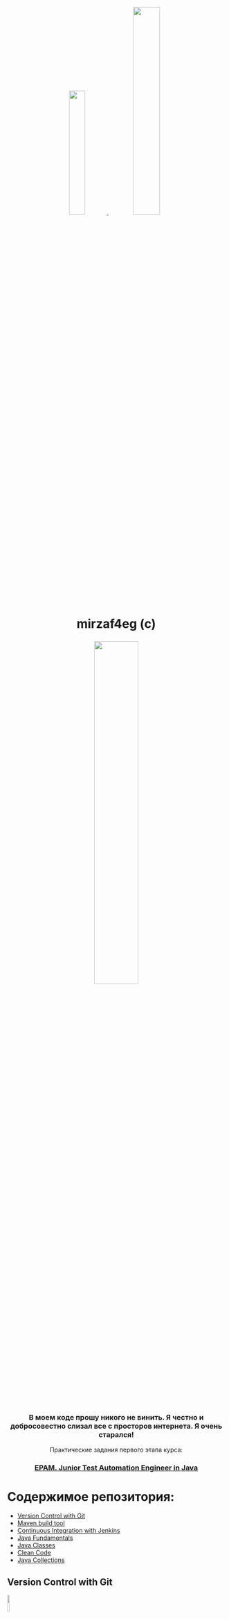 <p align="center">
  <a href="https://www.instagram.com/mirzaf4eg/">
   <img src="https://user-images.githubusercontent.com/66875374/98158093-742a2900-1eeb-11eb-9353-5f31780195d2.png" width="27%"></img> 
   <img src="https://user-images.githubusercontent.com/66875374/98158339-c3705980-1eeb-11eb-9ac8-4d693db33447.png" width="35%"></img> 
  </a>
</p>
<h1 align="center">
  mirzaf4eg (c)
</h1>

<h3 align="center">
   <img src="https://user-images.githubusercontent.com/66875374/98164684-b7899500-1ef5-11eb-82ef-6340a335ee3d.png" width="45%"></img> 
</h3>
<h3 align="center">
  В моем коде прошу никого не винить. Я честно и добросовестно слизал все с просторов интернета. Я очень старался!
</h3>
<p align="center">
  Практические задания первого этапа курса:

<h3 align="center">
  <a href="https://careers.epam.by/training/training-listings/training.2332/">EPAM. Junior Test Automation Engineer in Java</a>
</h3>

# Содержимое репозитория:

- [Version Control with Git](#version-control-with-git)
- [Maven build tool](#maven-build-tool)
- [Continuous Integration with Jenkins](#continuous-integration-with-jenkins)
- [Java Fundamentals](#java-fundamentals)
- [Java Classes](#java-classes)
- [Clean Code](#clean-code)
- [Java Collections](#java-collections)

## Version Control with Git
<img src="https://user-images.githubusercontent.com/66875374/98221998-58fa0080-1f61-11eb-9ac5-e39acee8bd86.png" width="10%"></img>

**Nightmare!**

[Файл с выполненным заданием: Git_Task_Nigtmare.txt](https://github.com/mirzaf4eg/Junior-Test-Automation-Engineer-in-Java-EPAM/blob/master/git-task/Git_Task_Nigtmare.txt)

1. Создайте новый репозиторий на github.com и склонируйте его локально на свой компьютер.
    
    ```sh
    cd /d/EPAM/
	git clone git@github.com:mirzaf4eg/git-demo.git
	cd /d/EPAM/git-demo
    ```
    [git-demo](https://github.com/mirzaf4eg/git-demo.git)
     
2. Создайте файл названием song.txt и поместите туда половину текста любимой песни.
    
    ```sh
	echo "Come on, come on, turn the radio on" >> song.txt
	echo "It's Friday night and I won't be long" >> song.txt
	echo "Gotta do my hair, I put my make up on" >> song.txt
	echo "It's Friday night and I won't be long" >> song.txt
    ```

3. Сделайте коммит с названием "add first half of my favorite song" и отправьте его на сервер.

    ```sh
    git add song.txt
	git commit -m "add first half of my favorite song"
	git push
    ```
    
4. Убедитесь что на github есть файл song.txt с текстом песни. 
5. Используя веб-интерфейс гитхаба добавьте вторую половину текста песни и сделайте коммит с названием "finish my song".

	```sh
    # edit song.txt in remout git repo
	# >> Till I hit the dance floor
	# >> Hit the dance floor!
	# >> I got all I need
	# >> No I ain't got cash!
	# >> No I ain't got cash!
	# >> But I got you baby
	git pull
    ```

6. В локальном репозитории сделайте pull и убедитесь что коммит, который вы создали на github, подтянулся и у вас полный текст песни.
7. Добавьте в проект файл .gitignore и настройте так чтобы скрыть файлы с расширением .db, .log и директории с названиями target или bin.

	```sh
    echo "*.db" >> .gitignore
	echo "*.log" >> .gitignore
	echo "/target" >> .gitignore
	echo "/bin" >> .gitignore
    ```
    
8. Создайте ветку feature и добавьте в неё два коммита.

	```sh
    git checkout -b feature
	echo "Baby I don't need dollar bills to have fun tonight (I love cheap thrills)" >> song.txt
	echo "Baby I don't need dollar bills to have fun tonight (I love cheap thrills)" >> song.txt
	echo "I got all I need" >> song.txt
	git add song.txt
	git commit -m "feature commit one"
	echo "But I don't need no money" >> song.txt
	echo "As long as I can feel the beat" >> song.txt
	echo "I don't need no money" >> song.txt
	echo "As long as I keep dancing" >> song.txt
	git add song.txt
	git commit -m "feature commit two"
    ```
    
9. Смержите ветку feature в master.

	```sh
    git checkout master
	git merge feature
    ```
    
10. Вернитесь в feature и создайте файл arrows.txt cледующего содержания:
	>  _The ship glides gently on the waves_

    > _As day turns into night_
    
	```sh
    git checkout feature
	echo "The ship glides gently on the waves" >> arrows.txt
	echo "As day turns into night" >> arrows.txt
    ```
11. Выполните коммит.
    
	```sh
    git add arrows.txt
	git commit -m "feature commit post added arrow.txt"
    ```
    
12. Перейдите в master. Создайте там файл arrows.txt и добавьте следующий текст:
	> _One thousand burning arrows_

    > _Fill the starlit sky_
    
	```sh
    git checkout master
	echo "One thousand burning arrows" >> arrows.txt
	echo "Fill the starlit sky" >> arrows.txt
    ```
    
13. Выполните коммит.

	```sh
    git add arrows.txt
	git commit -m "master commit post added arrow.txt"
    ```
	
14. Смержите feature в master решив конфликт: сохраните все 4 строки в файле arrows.txt в порядке их добавления в пунктах 4 и 5.

    ```sh
    git merge feature
	# edit arrows.txt in github.com
	vi arrows.txt
	git add arrows.txt
	git commit -m "edit conflict in arrow.txt"
    ```

15. Создайте ветку storm и добавьте коммит в файл storm.txt:
	> _Twenty ships with Norsemen braves_
    
    > _Riding the northern wind_

	```sh
    git checkout -b storm
	echo "Twenty ships with Norsemen braves" >> storm.txt
	echo "Riding the northern wind" >> storm.txt
	git add storm.txt
	git commit -m "storm commit one"
    ```
    
16. Добавьте еще 2 строки в storm.txt и сделайте еще один коммит:
    > _They left their shores at early dawn_

    > _As a red sun was rising in the east_
    
	```sh
    echo "They left their shores at early dawn" >> storm.txt
	echo "As a red sun was rising in the east" >> storm.txt
	git add storm.txt
	git commit -m "storm commit two"
    ```
    
17. Вернитесь в master и создайте файл pursuit.txt с текстом ниже:
	> _The warming sun returns again_

    > _And melts away the snow_
    
    > _The sea is freed from icy chains_
    
    > _Winter is letting go_

	```sh
    git checkout master
	echo "The warming sun returns again" >> pursuit.txt
	echo "And melts away the snow" >> pursuit.txt
	echo "The sea is freed from icy chains" >> pursuit.txt
	echo "Winter is letting go" >> pursuit.txt
    ```

18. Выполните коммит.
    
    ```sh
    git add pursuit.txt
	git commit -m "commit added pursuit.txt"
    ```
    
19. Отметьте коммит тегом session1 и перейдите в ветку storm.

	```sh
    git tag session1
	git checkout storm
    ```
    
20. Сделайте rebase ветки storm так чтобы она содержала последний коммит из мастера.

	```sh
    git rebase master
    ```

21. Сделайте push вашего репозитория и убедитесь, что все коммиты есть на github.
22. Сделайте новый репозиторий на github.

	```sh
    # creat repo "git-demo-back" in github.com
    ```
    [git-demo-back](https://github.com/mirzaf4eg/git-demo-back.git)
    
23. Смените remote в локальном репозитории так, чтобы fetch и push шел на новый репозиторий который был создан в предыдущем шаге.

	```sh
    git remote remove origin
	git remote add origin git@github.com:mirzaf4eg/git-demo-back.git
    ```
    
24. Сделайте push и убедитесь, что второй репозиторий на гитхабе выглядит так же, как и первый. 
	
    ```sh
    git push --set-upstream origin master
    ```
    
25. Верните настройки remote в исходное состояние: пул и пуш первого локального репозитория ведет в один удаленный репозиторий на гитхабе.

	```sh
    git remote remove origin
	git remote add origin git@github.com:mirzaf4eg/git-demo.git
	git push --set-upstream origin master
    ```

[Вернуться к содержанию](#содержимое-репозитория)

## Maven build tool
<img src="https://user-images.githubusercontent.com/66875374/98226436-14716380-1f67-11eb-94e3-2dc3b3d3fad2.png" width="15%"></img>

1. Установите мавен убедитесь, что он работает.

<img src="https://user-images.githubusercontent.com/66875374/98232363-a03abe00-1f6e-11eb-892b-03ae83133584.png" width="100%"></img>

2. Загрузите тестовый проект отсюда https://github.com/vitalliuss/helloci/tree/master/Java

	[Тестовый проект](https://github.com/mirzaf4eg/Junior-Test-Automation-Engineer-in-Java-EPAM/tree/master/maven-task/hello-ci)

3. Соберите его мавеном с помощь цели test.

<img src="https://user-images.githubusercontent.com/66875374/98233783-91550b00-1f70-11eb-87f8-1a45c3cd40d0.png" width="100%"></img> 

4. Найдите библиотеки junit в папке c:\Users\User_Name\.m2\repository\ и посмотрите на дату создания файлов.

5. Измените версию junit в файле pom.xml c 4.12 на 4.11 и соберите проект снова. Проверьте, что новая версия библиотеки добавилась в .m2/repository.

<img src="https://user-images.githubusercontent.com/66875374/98234327-57383900-1f71-11eb-99e1-0412c7a78b2f.png" width="100%"></img>

[Вернуться к содержанию](#содержимое-репозитория)

## Continuous Integration with Jenkins
<img src="https://user-images.githubusercontent.com/66875374/98227492-6ff02100-1f68-11eb-8d21-f6a1c0a8a52d.jpg" width="15%"></img>

**Nightmare!**

1. Установите Jenkins.

[Файл конфигурации Jenkins](https://github.com/mirzaf4eg/Junior-Test-Automation-Engineer-in-Java-EPAM/blob/master/jenkins-task/config(jenkins).xml)

2. Создать ноду и настроить сервер так, чтобы джоба выполнялась только на **slave** ноде.

[Файл конфигурации жобы основного задания](https://github.com/mirzaf4eg/Junior-Test-Automation-Engineer-in-Java-EPAM/blob/master/jenkins-task/config(jobTask).xml)

   Использую виртуальную машину с CentOS:
		
<img src="https://user-images.githubusercontent.com/66875374/98385946-a741f900-2060-11eb-8903-448d4cb09a17.png" width="45%"></img> <img src="https://user-images.githubusercontent.com/66875374/98386053-cb9dd580-2060-11eb-9ffc-520c9b4cec02.png" width="45%"></img>

[Файл конфигурации Node](https://github.com/mirzaf4eg/Junior-Test-Automation-Engineer-in-Java-EPAM/blob/master/jenkins-task/config(node).xml)

Структура каталогов на удаленной ноде:

<img src="https://user-images.githubusercontent.com/66875374/98436454-832bf980-20ec-11eb-96c5-f017028b19f4.png" width="100%"></img> 

3. Создайте задачу, которая будет делать следующее:

Клонировать проект:
    [Тестовый проект](https://github.com/mirzaf4eg/Junior-Test-Automation-Engineer-in-Java-EPAM/tree/master/maven-task/hello-ci)
    
```html
<scm class="hudson.plugins.git.GitSCM" plugin="git@4.4.5">
   <configVersion>2</configVersion>
   <userRemoteConfigs>
      <hudson.plugins.git.UserRemoteConfig>
         <url>https://github.com/vitalliuss/helloci</url>
      </hudson.plugins.git.UserRemoteConfig>
   </userRemoteConfigs>
   <branches>
      <hudson.plugins.git.BranchSpec>
         <name>*/master</name>
      </hudson.plugins.git.BranchSpec>
   </branches>
   <doGenerateSubmoduleConfigurations>false</doGenerateSubmoduleConfigurations>
   <gitTool>2.18.4</gitTool>
   <submoduleCfg class="list"/>
   <extensions/>
</scm>
```

   Запускать тесты из проекта в директори Java с помощью цели mvn test.
   
> test -Dmaven.test.failure.ignore=true   

```html
<hudson.tasks.Maven>
   <targets>test -Dmaven.test.failure.ignore=true</targets>
   <mavenName>linux maven</mavenName>
   <pom>/home/Jenkins/workspace/EPAM-continuous-integration-with-Jenkins-from-mirzaf4eg/Java/pom.xml</pom>
   <usePrivateRepository>false</usePrivateRepository>
   <settings class="jenkins.mvn.DefaultSettingsProvider"/>
   <globalSettings class="jenkins.mvn.DefaultGlobalSettingsProvider"/>
   <injectBuildVariables>false</injectBuildVariables>
</hudson.tasks.Maven>
```

4. Настроить билд тригеры так, чтобы задача выполнялась раз в 5 минут, не позднее чем через 5 минут после коммита в git, каждый будний день в полночь.
    
```html
<triggers>
   <hudson.triggers.TimerTrigger>
   	  <spec>H/5 * * * *
H 0 * * 1-5</spec>
   </hudson.triggers.TimerTrigger>
   <hudson.triggers.SCMTrigger>
      <spec>H/5 * * * *</spec>
      <ignorePostCommitHooks>false</ignorePostCommitHooks>
   </hudson.triggers.SCMTrigger>
</triggers>
```
    
5. Опубликуйте файл _Java\target\surefire eports\com.github.vitalliuss.helloci.AppTest.txt_ как артефакт.

```html
<hudson.tasks.ArtifactArchiver>
   <artifacts>**/target/surefire-reports/com.github.vitalliuss.helloci.AppTest.txt</artifacts>
   <allowEmptyArchive>false</allowEmptyArchive>
   <onlyIfSuccessful>false</onlyIfSuccessful>
   <fingerprint>false</fingerprint>
   <defaultExcludes>true</defaultExcludes>
   <caseSensitive>true</caseSensitive>
   <followSymlinks>false</followSymlinks>
</hudson.tasks.ArtifactArchiver>
```

6. Сменить порт сервера на **8081**.

[Фал настроек Jenkins](https://github.com/mirzaf4eg/Junior-Test-Automation-Engineer-in-Java-EPAM/blob/master/jenkins-task/jenkins(setting).xml)

7. Настроить **Job Config History** и **thinBackup**.

```html
<?xml version='1.1' encoding='UTF-8'?>
<org.jvnet.hudson.plugins.thinbackup.ThinBackupPluginImpl plugin="thinBackup@1.10">
  <fullBackupSchedule>H 12 * * 1-5</fullBackupSchedule>
  <diffBackupSchedule></diffBackupSchedule>
  <backupPath>G:\JenkinsBackup</backupPath>
  <nrMaxStoredFull>-1</nrMaxStoredFull>
  <excludedFilesRegex></excludedFilesRegex>
  <waitForIdle>true</waitForIdle>
  <forceQuietModeTimeout>120</forceQuietModeTimeout>
  <cleanupDiff>true</cleanupDiff>
  <moveOldBackupsToZipFile>true</moveOldBackupsToZipFile>
  <backupBuildResults>true</backupBuildResults>
  <backupBuildArchive>true</backupBuildArchive>
  <backupPluginArchives>false</backupPluginArchives>
  <backupUserContents>false</backupUserContents>
  <backupAdditionalFiles>false</backupAdditionalFiles>
  <backupAdditionalFilesRegex></backupAdditionalFilesRegex>
  <backupNextBuildNumber>false</backupNextBuildNumber>
  <backupBuildsToKeepOnly>false</backupBuildsToKeepOnly>
</org.jvnet.hudson.plugins.thinbackup.ThinBackupPluginImpl>
```

9. С помощью цели  **mvn cobertura:cobertura** измерьте покрытие кода юнит-тестами (code coverage) и опубликуйте на странице джобы в виде графика.

> clean cobertura:cobertura -Dcobertura.report.format=xml

<img src="https://user-images.githubusercontent.com/66875374/98412658-64484b80-2089-11eb-9a21-18abf5492b70.png" width="100%"></img> 

8. Создать пользователя **user** и дать ему права на просмотр джоб Jenkins, но без возможности записи или смены настроек.

[Файл конфигурации user](https://github.com/mirzaf4eg/Junior-Test-Automation-Engineer-in-Java-EPAM/blob/master/jenkins-task/config(user).xml)

<img src="https://user-images.githubusercontent.com/66875374/98414742-f9007880-208c-11eb-9dad-3ef0a03121dc.png" width="100%"></img> 

9. Создать параметризованную джобу **HelloUser**, которая будет спрашивать в качестве параметра имя пользователя (username) и писать в консоль "Hello, username!".

[Файл конфигурации жобы](https://github.com/mirzaf4eg/Junior-Test-Automation-Engineer-in-Java-EPAM/blob/master/jenkins-task/jenkins(HelloUser).xml)

[Вернуться к содержанию](#содержимое-репозитория)

## Java Fundamentals
<img src="https://user-images.githubusercontent.com/66875374/98227805-ca897d00-1f68-11eb-8269-31d7be0f9a2e.jpg" width="15%"></img>

- [Main Task](#main-task)
- [Optional Task First](#optional-task-first)
- [Optional Task Second](#optional-task-second)

### Main Task
Реализовать следующие программы:

[1. Приветствовать любого пользователя при вводе его имени через командную строку.](https://github.com/mirzaf4eg/Junior-Test-Automation-Engineer-in-Java-EPAM/blob/master/mirzaf4eg-task-part-one/src/main/java/JavaFund/MainTask/TaskFirst.java)

[2. Отобразить в окне консоли аргументы командной строки в обратном порядке.](https://github.com/mirzaf4eg/Junior-Test-Automation-Engineer-in-Java-EPAM/blob/master/mirzaf4eg-task-part-one/src/main/java/JavaFund/MainTask/TaskSecond.java)

[3. Вывести заданное количество случайных чисел с переходом и без перехода на новую строку.](https://github.com/mirzaf4eg/Junior-Test-Automation-Engineer-in-Java-EPAM/blob/master/mirzaf4eg-task-part-one/src/main/java/JavaFund/MainTask/TaskThird.java)

[4. Ввести целые числа как аргументы командной строки, подсчитать их сумму (произведение) и вывести результат на консоль.](https://github.com/mirzaf4eg/Junior-Test-Automation-Engineer-in-Java-EPAM/blob/master/mirzaf4eg-task-part-one/src/main/java/JavaFund/MainTask/TaskFourth.java)

[5. Ввести число от 1 до 12. Вывести на консоль название месяца, соответствующего данному числу. Осуществить проверку корректности ввода чисел.](https://github.com/mirzaf4eg/Junior-Test-Automation-Engineer-in-Java-EPAM/blob/master/mirzaf4eg-task-part-one/src/main/java/JavaFund/MainTask/TaskFive.java)

### Optional Task First
Ввести n чисел с консоли.

[Main class](https://github.com/mirzaf4eg/Junior-Test-Automation-Engineer-in-Java-EPAM/blob/master/mirzaf4eg-task-part-one/src/main/java/JavaFund/OptionalTaskFirst/Main.java)

[Service class](https://github.com/mirzaf4eg/Junior-Test-Automation-Engineer-in-Java-EPAM/blob/master/mirzaf4eg-task-part-one/src/main/java/JavaFund/OptionalTaskFirst/OptionalTaskFirst.java)

[1. Найти самое короткое и самое длинное число. Вывести найденные числа и их длину.](https://github.com/mirzaf4eg/Junior-Test-Automation-Engineer-in-Java-EPAM/blob/master/mirzaf4eg-task-part-one/src/main/java/JavaFund/OptionalTaskFirst/TaskFirst.java)

[2. Вывести числа в порядке возрастания (убывания) значений их длины.](https://github.com/mirzaf4eg/Junior-Test-Automation-Engineer-in-Java-EPAM/blob/master/mirzaf4eg-task-part-one/src/main/java/JavaFund/OptionalTaskFirst/TaskSecond.java)

[3. Вывести на консоль те числа, длина которых меньше (больше) средней длины по всем числам, а также длину.](https://github.com/mirzaf4eg/Junior-Test-Automation-Engineer-in-Java-EPAM/blob/master/mirzaf4eg-task-part-one/src/main/java/JavaFund/OptionalTaskFirst/TaskThird.java)

[4. Найти число, в котором количество различных цифр минимально. Если таких чисел несколько, найти первое из них.](https://github.com/mirzaf4eg/Junior-Test-Automation-Engineer-in-Java-EPAM/blob/master/mirzaf4eg-task-part-one/src/main/java/JavaFund/OptionalTaskFirst/TaskFourth.java)

[5. Найти количество чисел, содержащих только четные цифры, а среди оставшихся — количество чисел с равным числом четных и нечетных цифр.](https://github.com/mirzaf4eg/Junior-Test-Automation-Engineer-in-Java-EPAM/blob/master/mirzaf4eg-task-part-one/src/main/java/JavaFund/OptionalTaskFirst/TaskFive.java)

[6. Найти число, цифры в котором идут в строгом порядке возрастания. Если таких чисел несколько, найти первое из них.](https://github.com/mirzaf4eg/Junior-Test-Automation-Engineer-in-Java-EPAM/blob/master/mirzaf4eg-task-part-one/src/main/java/JavaFund/OptionalTaskFirst/TaskSix.java)

[7. Найти число, состоящее только из различных цифр. Если таких чисел несколько, найти первое из них.](https://github.com/mirzaf4eg/Junior-Test-Automation-Engineer-in-Java-EPAM/blob/master/mirzaf4eg-task-part-one/src/main/java/JavaFund/OptionalTaskFirst/TaskSeven.java)

### Optional Task Second
Ввести с консоли n - размерность матрицы a [n] [n]. Задать значения элементов матрицы в интервале значений от -M до M с помощью генератора случайных чисел (класс Random).

[Main class](https://github.com/mirzaf4eg/Junior-Test-Automation-Engineer-in-Java-EPAM/blob/master/mirzaf4eg-task-part-one/src/main/java/JavaFund/OptionalTaskSecond/Main.java)

[Service class](https://github.com/mirzaf4eg/Junior-Test-Automation-Engineer-in-Java-EPAM/blob/master/mirzaf4eg-task-part-one/src/main/java/JavaFund/OptionalTaskSecond/OptionalTaskSecond.java)

[1. Упорядочить строки (столбцы) матрицы в порядке возрастания значений элементов k-го столбца (строки).](https://github.com/mirzaf4eg/Junior-Test-Automation-Engineer-in-Java-EPAM/blob/master/mirzaf4eg-task-part-one/src/main/java/JavaFund/OptionalTaskSecond/TaskFirst.java)

[2. Найти и вывести наибольшее число возрастающих (убывающих) элементов матрицы, идущих подряд.](https://github.com/mirzaf4eg/Junior-Test-Automation-Engineer-in-Java-EPAM/blob/master/mirzaf4eg-task-part-one/src/main/java/JavaFund/OptionalTaskSecond/TaskSecond.java)

[3. Найти сумму элементов матрицы, расположенных между первым и вторым положительными элементами каждой строки.](https://github.com/mirzaf4eg/Junior-Test-Automation-Engineer-in-Java-EPAM/blob/master/mirzaf4eg-task-part-one/src/main/java/JavaFund/OptionalTaskSecond/TaskThird.java)

[4. Найти максимальный элемент в матрице и удалить из матрицы все строки и столбцы, его содержащие.](https://github.com/mirzaf4eg/Junior-Test-Automation-Engineer-in-Java-EPAM/blob/master/mirzaf4eg-task-part-one/src/main/java/JavaFund/OptionalTaskSecond/TaskFour.java)

[Вернуться к содержанию](#содержимое-репозитория)

## Java Classes
<img src="https://user-images.githubusercontent.com/66875374/98227805-ca897d00-1f68-11eb-8269-31d7be0f9a2e.jpg" width="15%"></img>

Cоздать классы, определить конструкторы и методы _setТип()_, _getТип()_, _toString()_. Определить дополнительно методы в классе, создающем массив объектов. Задать критерий выбора данных и вывести эти данные на консоль. В каждом классе, обладающем информацией, должно быть объявлено несколько конструкторов.

    8. Car: id, Марка, Модель, Год выпуска, Цвет, Цена, Регистрационный номер.
> Создать массив объектов. Вывести:
a) список автомобилей заданной марки;
b) список автомобилей заданной модели, которые эксплуатируются больше n лет;
c) список автомобилей заданного года выпуска, цена которых больше указанной.

[package](https://github.com/mirzaf4eg/Junior-Test-Automation-Engineer-in-Java-EPAM/tree/master/mirzaf4eg-task-part-one/src/main/java/JavaClasses)

 - [Main class](https://github.com/mirzaf4eg/Junior-Test-Automation-Engineer-in-Java-EPAM/blob/master/mirzaf4eg-task-part-one/src/main/java/JavaClasses/MainAuto.java)
 - [Work class](https://github.com/mirzaf4eg/Junior-Test-Automation-Engineer-in-Java-EPAM/blob/master/mirzaf4eg-task-part-one/src/main/java/JavaClasses/Mirzaf4egAutoPark.java)
 - [Сonstructor](https://github.com/mirzaf4eg/Junior-Test-Automation-Engineer-in-Java-EPAM/blob/master/mirzaf4eg-task-part-one/src/main/java/JavaClasses/Cars/Car.java)
 - [Specifications](https://github.com/mirzaf4eg/Junior-Test-Automation-Engineer-in-Java-EPAM/tree/master/mirzaf4eg-task-part-one/src/main/java/JavaClasses/Specifications)
        - [Brand](https://github.com/mirzaf4eg/Junior-Test-Automation-Engineer-in-Java-EPAM/blob/master/mirzaf4eg-task-part-one/src/main/java/JavaClasses/Specifications/Brand.java)
        - [CarColor](https://github.com/mirzaf4eg/Junior-Test-Automation-Engineer-in-Java-EPAM/blob/master/mirzaf4eg-task-part-one/src/main/java/JavaClasses/Specifications/CarColor.java)
        - [CarType](https://github.com/mirzaf4eg/Junior-Test-Automation-Engineer-in-Java-EPAM/blob/master/mirzaf4eg-task-part-one/src/main/java/JavaClasses/Specifications/CarType.java)
        - [EngineType](https://github.com/mirzaf4eg/Junior-Test-Automation-Engineer-in-Java-EPAM/blob/master/mirzaf4eg-task-part-one/src/main/java/JavaClasses/Specifications/EngineType.java)
        
[Вернуться к содержанию](#содержимое-репозитория)

## Clean Code
<img src="https://user-images.githubusercontent.com/66875374/98227805-ca897d00-1f68-11eb-8269-31d7be0f9a2e.jpg" width="15%"></img> <img src="https://user-images.githubusercontent.com/66875374/98228421-9ebac700-1f69-11eb-9f96-242d350ddd4d.jpg" width="15%"></img>

Необходимо исправить все ошибки в проекте aircompany и **постарайться** отыскать и исправить все нарушения практик написания чистого кода.

[package](https://github.com/mirzaf4eg/Junior-Test-Automation-Engineer-in-Java-EPAM/tree/master/mirzaf4eg-task-part-one/src/main/java/CleanCode)

- [Main class](https://github.com/mirzaf4eg/Junior-Test-Automation-Engineer-in-Java-EPAM/blob/master/mirzaf4eg-task-part-one/src/main/java/CleanCode/Main.java)
- [Work class](https://github.com/mirzaf4eg/Junior-Test-Automation-Engineer-in-Java-EPAM/blob/master/mirzaf4eg-task-part-one/src/main/java/CleanCode/Airport.java)
- [Сonstructors](https://github.com/mirzaf4eg/Junior-Test-Automation-Engineer-in-Java-EPAM/tree/master/mirzaf4eg-task-part-one/src/main/java/CleanCode/Planes) - [Plane](https://github.com/mirzaf4eg/Junior-Test-Automation-Engineer-in-Java-EPAM/blob/master/mirzaf4eg-task-part-one/src/main/java/CleanCode/Planes/Plane.java) - [Passenger](https://github.com/mirzaf4eg/Junior-Test-Automation-Engineer-in-Java-EPAM/blob/master/mirzaf4eg-task-part-one/src/main/java/CleanCode/Planes/PassengerPlane.java) - [Military](https://github.com/mirzaf4eg/Junior-Test-Automation-Engineer-in-Java-EPAM/blob/master/mirzaf4eg-task-part-one/src/main/java/CleanCode/Planes/MilitaryPlane.java) - [Experimental](https://github.com/mirzaf4eg/Junior-Test-Automation-Engineer-in-Java-EPAM/blob/master/mirzaf4eg-task-part-one/src/main/java/CleanCode/Planes/ExperimentalPlane.java)
- [Classifications](https://github.com/mirzaf4eg/Junior-Test-Automation-Engineer-in-Java-EPAM/tree/master/mirzaf4eg-task-part-one/src/main/java/CleanCode/Classifications) - [ExperementalType](https://github.com/mirzaf4eg/Junior-Test-Automation-Engineer-in-Java-EPAM/blob/master/mirzaf4eg-task-part-one/src/main/java/CleanCode/Classifications/ExperimentalType.java) - [MilitaryType](https://github.com/mirzaf4eg/Junior-Test-Automation-Engineer-in-Java-EPAM/blob/master/mirzaf4eg-task-part-one/src/main/java/CleanCode/Classifications/MilitaryType.java) - [SecretLevel](https://github.com/mirzaf4eg/Junior-Test-Automation-Engineer-in-Java-EPAM/blob/master/mirzaf4eg-task-part-one/src/main/java/CleanCode/Classifications/SecretLevel.java)

[Вернуться к содержанию](#содержимое-репозитория)

## Java Collections
<img src="https://user-images.githubusercontent.com/66875374/98227805-ca897d00-1f68-11eb-8269-31d7be0f9a2e.jpg" width="15%"></img>

- [Main Task](#main-task)
- [Optional Task](#optional-task)

### Main Task

Создать консольное приложение, удовлетворяющее следующим требованиям:
- Каждый класс должен иметь отражающее смысл название и информативный состав;
- Наследование должно применяться только тогда, когда это имеет смысл;
- При кодировании должны быть использованы соглашения об оформлении кода [java code convention](https://google.github.io/styleguide/javaguide.html#s5.3-camel-case);
- Классы должны быть грамотно разложены по пакетам;
- Консольное меню должно быть минимальным;
- Для хранения параметров инициализации можно использовать файлы.
             
      9. Авиакомпания. 
      Определить иерархию самолетов - Создать авиакомпанию - Посчитать общую вместимость и грузоподъемность - Провести сортировку самолетов компании по дальности полета - Найти самолет в компании, соответствующий заданному диапазону параметров потребления горючего.

[package](https://github.com/mirzaf4eg/Junior-Test-Automation-Engineer-in-Java-EPAM/tree/master/mirzaf4eg-task-part-one/src/main/java/JavaCollectionsMainTask)

[Main class](https://github.com/mirzaf4eg/Junior-Test-Automation-Engineer-in-Java-EPAM/blob/master/mirzaf4eg-task-part-one/src/main/java/JavaCollectionsMainTask/MainAir.java)
[Work class](https://github.com/mirzaf4eg/Junior-Test-Automation-Engineer-in-Java-EPAM/blob/master/mirzaf4eg-task-part-one/src/main/java/JavaCollectionsMainTask/Mirzaf4egAirLines.java)
[Сonstructors](https://github.com/mirzaf4eg/Junior-Test-Automation-Engineer-in-Java-EPAM/tree/master/mirzaf4eg-task-part-one/src/main/java/JavaCollectionsMainTask/Planes) - [Plane](https://github.com/mirzaf4eg/Junior-Test-Automation-Engineer-in-Java-EPAM/blob/master/mirzaf4eg-task-part-one/src/main/java/JavaCollectionsMainTask/Planes/Plane.java) - [Passenger](https://github.com/mirzaf4eg/Junior-Test-Automation-Engineer-in-Java-EPAM/blob/master/mirzaf4eg-task-part-one/src/main/java/JavaCollectionsMainTask/Planes/PassengerPlane.java) - [Military](https://github.com/mirzaf4eg/Junior-Test-Automation-Engineer-in-Java-EPAM/blob/master/mirzaf4eg-task-part-one/src/main/java/JavaCollectionsMainTask/Planes/MilitaryPlane.java) - [Cargo](https://github.com/mirzaf4eg/Junior-Test-Automation-Engineer-in-Java-EPAM/blob/master/mirzaf4eg-task-part-one/src/main/java/JavaCollectionsMainTask/Planes/CargoPlane.java)
[Classifications](https://github.com/mirzaf4eg/Junior-Test-Automation-Engineer-in-Java-EPAM/tree/master/mirzaf4eg-task-part-one/src/main/java/JavaCollectionsMainTask/Classification) - [AlongTheLine](https://github.com/mirzaf4eg/Junior-Test-Automation-Engineer-in-Java-EPAM/blob/master/mirzaf4eg-task-part-one/src/main/java/JavaCollectionsMainTask/Classification/AlongTheLine.java) - [Assignment](https://github.com/mirzaf4eg/Junior-Test-Automation-Engineer-in-Java-EPAM/blob/master/mirzaf4eg-task-part-one/src/main/java/JavaCollectionsMainTask/Classification/Assignment.java) - [Brand](https://github.com/mirzaf4eg/Junior-Test-Automation-Engineer-in-Java-EPAM/blob/master/mirzaf4eg-task-part-one/src/main/java/JavaCollectionsMainTask/Classification/Brand.java) - [MilitaryType](https://github.com/mirzaf4eg/Junior-Test-Automation-Engineer-in-Java-EPAM/blob/master/mirzaf4eg-task-part-one/src/main/java/JavaCollectionsMainTask/Classification/MilitaryType.java) - [ServiceLevel](https://github.com/mirzaf4eg/Junior-Test-Automation-Engineer-in-Java-EPAM/blob/master/mirzaf4eg-task-part-one/src/main/java/JavaCollectionsMainTask/Classification/ServiceLevel.java)


### Optional Task

[Вернуться к содержанию](#содержимое-репозитория)

## :memo: License

Licensed under the [MIT License](https://github.com/mirzaf4eg/Junior-Test-Automation-Engineer-in-Java-EPAM/blob/master/LICENSE.txt).

## 💜 Thanks

<p align="center">
   <img src="https://user-images.githubusercontent.com/66875374/98436488-b7071f00-20ec-11eb-8fc0-43ab2b93aee8.gif" width="30%"></img>
</p>

[Вернуться к содержанию](#содержимое-репозитория)
